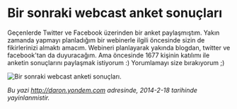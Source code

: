 # Bir sonraki webcast anket sonuçları 

Geçenlerde Twitter ve Facebook üzerinden bir anket paylaşmıştım. Yakın
zamanda yapmayı planladığım bir webinerle ilgili öncesinde sizin de
fikirlerinizi almaktı amacım. Webineri planlayarak yakında blogdan,
twitter ve facebook'tan da duyuracağım. Ama öncesinde 1677 kişinin
katılımı ile anketin sonuçlarını paylaşmak istiyorum :) Yorumlamayı size
bırakıyorum ;)

![Bir sonraki webcast anketi
sonuçları.](media/Bir_sonraki_webcast_anket_sonuclari/info.jpg)


*Bu yazi http://daron.yondem.com adresinde, 2014-2-18 tarihinde yayinlanmistir.*